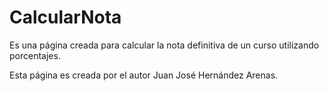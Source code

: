 # CalcularNota
Es una página creada para calcular la nota definitiva de un curso utilizando porcentajes.

Esta página es creada por el autor Juan José Hernández Arenas.